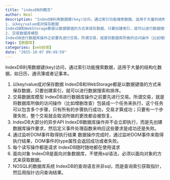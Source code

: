 ```yaml
---
title: "indexDB的概念"
author: Neal
description: "IndexDB利用数据键(key)访问，通过索引功能搜索数据，适用于大量的结构化数据，如日历，通讯簿或者记事本。 
1. 以key/value成对保存数据 
IndexDB和WebStorage都是以数据键值的方式来保存数据，只要创建索引，就可以进行数据搜索和排序。 
2. 交易数据库模型 
IndexDB进行数据库操作之前要先进行交易。所谓交易，就是将数据库所做的访问操作（比如增删改查）包装成一个"
tags: [数据库]
categories: [web前端]
date: "2015-10-07 09:49:59"
---
```

IndexDB利用数据键(key)访问，通过索引功能搜索数据，适用于大量的结构化数据，如日历，通讯簿或者记事本。
1. 以key/value成对保存数据
IndexDB和WebStorage都是以数据键值的方式来保存数据，只要创建索引，就可以进行数据搜索和排序。
2. 交易数据库模型
IndexDB进行数据库操作之前要先进行交易。所谓交易，就是将数据库所做的访问操作（比如增删改查）包装成一个任务来执行，这个任务可以包含多个步骤，只有所有的步骤执行成功，交易才算成功；只要有一个步骤失败，整个交易就会取消所做的更改都会被恢复。
3.  IndexDB大部分的异步API
IndexDB数据库操作并不会立即执行，而是先创建数据库操作要求，然后定义事件处理函数来响应这些要求是成功还是失败。
4. 通过监听DOM事件取得执行结果
数据操作完成时，通过监听DOM事件来取得执行结果，DOM事件的type属性会返回成功或者失败。
5. 每个读写操作都是请求
IndexDB随时随地都在使用请求
6. 面向对象
IndexDB是面向对象数据库，不使用sql语法，必须以面向对象的方式来获取数据。
7. NOSQL的数据库系统
IndexDB的查询语言并非sql，而是查询索引获取指针，然后用指针访问查询结果。